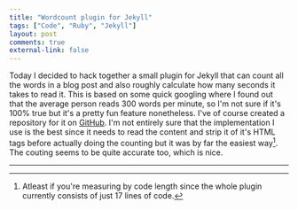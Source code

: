 ```yaml
---
title: "Wordcount plugin for Jekyll"
tags: ["Code", "Ruby", "Jekyll"]
layout: post
comments: true
external-link: false
---
```


Today I decided to hack together a small plugin for Jekyll that can count all the words in a blog post and also roughly calculate how many seconds it takes to read it. This is based on some quick googling where I found out that the average person reads 300 words per minute, so I'm not sure if it's 100% true but it's a pretty fun feature nonetheless. I've of course created a repository for it on [GitHub](https://github.com/gummesson/jekyll-wordcount). I'm not entirely sure that the implementation I use is the best since it needs to read the content and strip it of it's HTML tags before actually doing the counting but it was by far the easiest way[^20130131-1]. The couting seems to be quite accurate too, which is nice.

***

[^20130131-1]: Atleast if you're measuring by code length since the whole plugin currently consists of just 17 lines of code.

